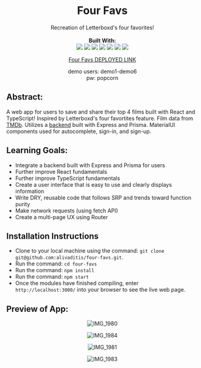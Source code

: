 <div align="center">
<h1> Four Favs </h1>
Recreation of Letterboxd's four favorites!<br> 

<br>
<b>Built With:</b>
<br>

  <img src="https://img.shields.io/badge/React-20232A?style=for-the-badge&logo=react&logoColor=61DAFB" />
  <img src="https://img.shields.io/badge/TypeScript-3178C6?style=for-the-badge&logo=TypeScript&logoColor=FFF" /> 
  <img src="https://img.shields.io/badge/CSS3-1572B6?style=for-the-badge&logo=css3&logoColor=white" /> 
  <img src="https://img.shields.io/badge/HTML5-E34F26?style=for-the-badge&logo=html5&logoColor=white" />
  <img src="https://img.shields.io/badge/express.js-%23404d59.svg?style=for-the-badge&logo=express.js&logoColor=white" />
  <img src="https://img.shields.io/badge/Prisma-3982CE?style=for-the-badge&logo=Prisma&logoColor=white" />
  <img src="https://img.shields.io/badge/PostgreSQL-316192?style=for-the-badge&logo=postgresql&logoColor=white" />
  
[Four Favs DEPLOYED LINK](https://four-favs.vercel.app/)

demo users: demo1-demo6 <br>
pw: popcorn
</div>


## Abstract: 
A web app for users to save and share their top 4 films built with React and TypeScript!  Inspired by Letterboxd's four favortites feature.  Film data from [TMDb](https://www.themoviedb.org/?language=en-US).  Utilizes a [backend](https://github.com/alivaditis/four-favs-be) built with Express and Prisma.  MaterialUI components used for autocomplete, sign-in, and sign-up.

## Learning Goals:
- Integrate a backend built with Express and Prisma for users
- Further improve React fundamentals
- Further improve TypeScript fundamentals
- Create a user interface that is easy to use and clearly displays information
- Write DRY, reusable code that follows SRP and trends toward function purity
- Make network requests (using fetch API)
- Create a multi-page UX using Router

## Installation Instructions 
- Clone to your local machine using the command: `git clone git@github.com:alivaditis/four-favs.git`.
- Run the command: `cd four-favs`
- Run the command: `npm install`
- Run the command: `npm start`
- Once the modules have finished compiling, enter `http://localhost:3000/` into your browser to see the live web page. 


## Preview of App:

<div align="center">

![IMG_1980](https://github.com/alivaditis/four-favs/assets/123565022/69d44841-2d6c-41b4-a5f4-c409a3a3dc2d)

![IMG_1984](https://github.com/alivaditis/four-favs/assets/123565022/a940694f-468d-4acb-8072-b8b37848e26b)

![IMG_1981](https://github.com/alivaditis/four-favs/assets/123565022/eb0c98d6-bfcf-416b-81cf-a3de5f36543f)

![IMG_1983](https://github.com/alivaditis/four-favs/assets/123565022/736cbb4d-651f-4de7-96f0-ad08a59cb0c1)

</div>

